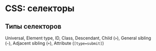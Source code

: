 # CSS: селекторы

## Типы селекторов

Universal, Element type, ID, Class, Descendant, Child (`>`), General sibling (`~`), Adjacent sibling (`+`), Attribute (`[type=submit]`)